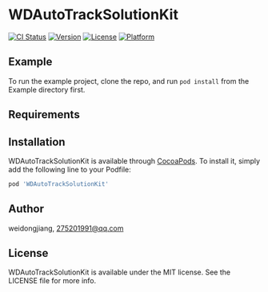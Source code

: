 # WDAutoTrackSolutionKit

[![CI Status](https://img.shields.io/travis/weidongjiang/WDAutoTrackSolutionKit.svg?style=flat)](https://travis-ci.org/weidongjiang/WDAutoTrackSolutionKit)
[![Version](https://img.shields.io/cocoapods/v/WDAutoTrackSolutionKit.svg?style=flat)](https://cocoapods.org/pods/WDAutoTrackSolutionKit)
[![License](https://img.shields.io/cocoapods/l/WDAutoTrackSolutionKit.svg?style=flat)](https://cocoapods.org/pods/WDAutoTrackSolutionKit)
[![Platform](https://img.shields.io/cocoapods/p/WDAutoTrackSolutionKit.svg?style=flat)](https://cocoapods.org/pods/WDAutoTrackSolutionKit)

## Example

To run the example project, clone the repo, and run `pod install` from the Example directory first.

## Requirements

## Installation

WDAutoTrackSolutionKit is available through [CocoaPods](https://cocoapods.org). To install
it, simply add the following line to your Podfile:

```ruby
pod 'WDAutoTrackSolutionKit'
```

## Author

weidongjiang, 275201991@qq.com

## License

WDAutoTrackSolutionKit is available under the MIT license. See the LICENSE file for more info.
